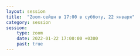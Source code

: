 ```yaml
---
layout: session
title:  "Zoom-сейшн в 17:00 в субботу, 22 января"
category: session
session:
    type: zoom
    date: 2022-01-22 17:00:00 +0300
    past: true
---
```

